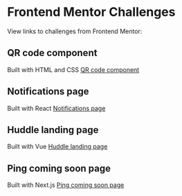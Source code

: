 # Frontend Mentor Challenges

View links to challenges from Frontend Mentor:

## QR code component
Built with HTML and CSS
[QR code component](https://www.frontendmentor.io/challenges/qr-code-component-iux_sIO_H)

## Notifications page
Built with React
[Notifications page](https://www.frontendmentor.io/challenges/notifications-page-DqK5QAmKbC)

## Huddle landing page
Built with Vue
[Huddle landing page](https://www.frontendmentor.io/challenges/huddle-landing-page-with-a-single-introductory-section-B_2Wvxgi0)

## Ping coming soon page
Built with Next.js
[Ping coming soon page](https://www.frontendmentor.io/challenges/ping-single-column-coming-soon-page-5cadd051fec04111f7b848da)